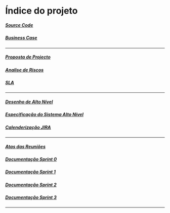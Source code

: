 # Índice do projeto

##### [Source Code](https://gitlab.com/rubenferreira1997/adotaqui)
##### [Business Case](https://lodyny.github.io/DocGP/geral/BusinessCase.pdf)
***
##### [Proposta de Projecto](https://lodyny.github.io/DocGP/geral/Propostas.pdf)
##### [Analise de Riscos](https://lodyny.github.io/DocGP/geral/AnaliseRiscos.pdf)
##### [SLA](https://lodyny.github.io/DocGP/geral/SLA.pdf)
***
##### [Desenho de Alto Nível](https://lodyny.github.io/DocGP/geral/DesenhoAltoNivel.pdf)
##### [Especificação do Sistema Alto Nível](https://lodyny.github.io/DocGP/geral/EspecificaoSistema.pdf)
##### [Calenderização JIRA](http://34.76.5.109/secure/RapidBoard.jspa?rapidView=30&projectKey=GPG16&view=planning.nodetail)
***
##### [Atas das Reuniões](https://lodyny.github.io/DocGP/atas/)
##### [Documentação Sprint 0](https://lodyny.github.io/DocGP/sprint0/)
##### [Documentação Sprint 1](https://lodyny.github.io/DocGP/sprint1/)
##### [Documentação Sprint 2](https://lodyny.github.io/DocGP/sprint2/)
##### [Documentação Sprint 3](https://lodyny.github.io/DocGP/sprint3/)
***